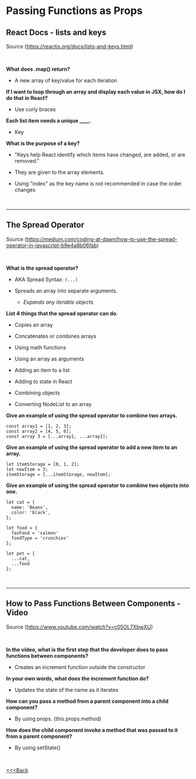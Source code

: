 # Passing Functions as Props

## **React Docs - lists and keys**

Source (https://reactjs.org/docs/lists-and-keys.html)

<br>

**What does .map() return?**

- A new array of key/value for each iteration

**If I want to loop through an array and display each value in JSX, how do I do that in React?**

- Use curly braces

**Each list item needs a unique ____.**

- Key

**What is the purpose of a key?**

- "Keys help React identify which items have changed, are added, or are removed."

- They are given to the array elements.

- Using "index" as the key name is not recommended in case the order changes

<br>

---

## **The Spread Operator**

Source (https://medium.com/coding-at-dawn/how-to-use-the-spread-operator-in-javascript-b9e4a8b06fab)

<br>

**What is the spread operator?**

- AKA Spread Syntax: `(...)`

- Spreads an array into separate arguments.
  - _Expands any iterable objects_

**List 4 things that the spread operator can do.**

- Copies an array

- Concatenates or combines arrays

- Using math functions

- Using an array as arguments

- Adding an item to a list

- Adding to state in React

- Combining objects

- Converting NodeList to an array

**Give an example of using the spread operator to combine two arrays.**

    const array1 = [1, 2, 3];
    const array2 = [4, 5, 6];
    const array 3 = [...array1, ...array2];

**Give an example of using the spread operator to add a new item to an array.**

    let itemStorage = [0, 1, 2];
    let newItem = 3;
    itemStorage = [...itemStorage, newItem];

**Give an example of using the spread operator to combine two objects into one.**

    let cat = {
      name: 'Beans',
      color: 'black',
    };

    let food = {
      favFood = 'salmon'
      foodType = 'crunchies'
    };

    let pet = {
      ...cat,
      ...food
    };

<br>

---

## **How to Pass Functions Between Components - Video**

Source (https://www.youtube.com/watch?v=c05OL7XbwXU)

<br>

**In the video, what is the first step that the developer does to pass functions between components?**

- Creates an increment function outside the constructor

**In your own words, what does the increment function do?**

- Updates the state of the name as it iterates

**How can you pass a method from a parent component into a child component?**

- By using props. (this.props.method)

**How does the child component invoke a method that was passed to it from a parent component?**

- By using setState()

<br>

[<<<Back](README.md)